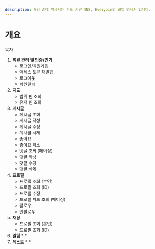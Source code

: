 ```yaml
---
description: 해당 API 명세서는 지도 기반 SNS, Everypin의 API 명세서 입니다.
---
```


# 개요

목차

1. **회원 관리 및 인증/인가**
   * 로그인/회원가입
   * 액세스 토큰 재발급
   * 로그아웃
   * 회원탈퇴
2. **지도**
   * 범위 핀 조회
   * 유저 핀 조회
3. **게시글**
   * 게시글 조회
   * 게시글 작성
   * 게시글 수정
   * 게시글 삭제
   * 좋아요
   * 좋아요 취소
   * 댓글 조회 (페이징)
   * 댓글 작성
   * 댓글 수정
   * 댓글 삭제
4. **프로필**
   * 프로필 조회 (본인)
   * 프로필 조회 (ID)
   * 프로필 수정
   * 프로필 피드 조회 (페이징)
   * 팔로우
   * 언팔로우
5. **채팅**
   * 프로필 조회 (본인)
   * 프로필 조회 (ID)
6. **알림**
   *
   *
7. **테스트**
   *
   *

